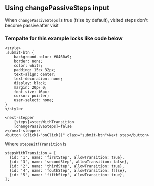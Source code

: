 ## Using changePassiveSteps input

When `changePassiveSteps` is true (false by default), visited steps don't become passive after visit 

### Tempalte for this example looks like code below

```
<style>
.submit-btn {
    background-color: #0460a9;
    border: none;
    color: white;
    padding: 15px 32px;
    text-align: center;
    text-decoration: none;
    display: block;
    margin: 20px 0;
    font-size: 16px;
    cursor: pointer;
    user-select: none;
}
</style>

<next-stepper
    [steps]=stepsWithTransition
    [changePassiveSteps]=false
></next-stepper>
<button (click)="onClick()" class="submit-btn">Next step</button>
```

Where `stepsWithTransition` is 

```
stepsWithTransition = [
  {id: '1', name: 'firstStep', allowTransition: true},
  {id: '3', name: 'secondStep', allowTransition: false},
  {id: '2', name: 'thirdStep', allowTransition: true},
  {id: '4', name: 'fouthStep', allowTransition: false},
  {id: '5', name: 'fifthStep', allowTransition: true},
];
```
